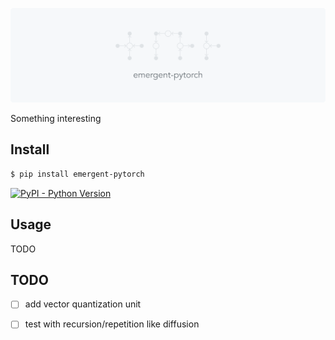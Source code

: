 <img src="./LOGO.png"></img>

Something interesting


## Install

```bash
$ pip install emergent-pytorch
```

[![PyPI - Python Version](https://img.shields.io/pypi/v/emergent-pytorch?style=flat&colorA=0f0f0f&colorB=0f0f0f)](https://pypi.org/project/emergent-pytorch/)


## Usage

TODO

## TODO 

- [ ] add vector quantization unit 
- [ ] test with recursion/repetition like diffusion 

